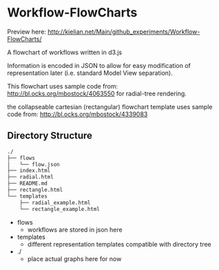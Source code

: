 Workflow-FlowCharts
===================

Preview here: http://kielian.net/Main/github_experiments/Workflow-FlowCharts/

A flowchart of workflows written in d3.js


Information is encoded in JSON to allow for easy modification of representation later (i.e. standard Model View separation).




This flowchart uses sample code from: http://bl.ocks.org/mbostock/4063550 
for radial-tree rendering.


the collapseable cartesian (rectangular) flowchart template uses sample code from: http://bl.ocks.org/mbostock/4339083

## Directory Structure

```sh
./
├── flows
│   └── flow.json
├── index.html
├── radial.html
├── README.md
├── rectangle.html
└── templates
    ├── radial_example.html
    └── rectangle_example.html
```


* flows
  * workflows are stored in json here
* templates
  * different representation templates compatible with directory tree
* ./
  * place actual graphs here for now
